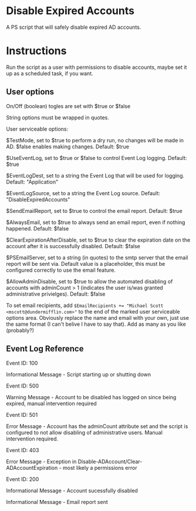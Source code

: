 # Disable Expired Accounts

A PS script that will safely disable expired AD accounts.

# Instructions

Run the script as a user with permissions to disable accounts, maybe set it up as a scheduled task, if you want.

## User options

On/Off (boolean) togles are set with $true or $false

String options must be wrapped in quotes.

User serviceable options:

$TestMode, set to $true to perform a dry run, no changes will be made in AD. $false enables making changes. Default: $true

$UseEventLog, set to $true or $false to control Event Log logging. Default: $true

$EventLogDest, set to a string the Event Log that will be used for logging. Default: "Application"

$EventLogSource, set to a string the Event Log source. Default: "DisableExpiredAccounts"

$SendEmailReport, set to $true to control the email report. Default: $true

$AlwaysEmail, set to $true to always send an email report, even if nothing happened. Default: $false

$ClearExpirationAfterDisable, set to $true to clear the expiration date on the account after it is successfully disabled. Default: $false

$PSEmailServer, set to a string (in quotes) to the smtp server that the email report will be sent via. Default value is a placeholder, this must be configured correctly to use the email feature.

$AllowAdminDisable, set to $true to allow the automated disabling of accounts with adminCount > 1 (indicates the user is/was granted administrative privielges). Default: $false

To set email recipients, add `$EmailRecipients += "Michael Scott <mscott@dundermifflin.com>"` to the end of the marked user serviceable options area. Obviously replace the name and email with your own, just use the same format (I can't belive I have to say that). Add as many as you like (probably?)

## Event Log Reference

Event ID: 100

Informational Message - Script starting up or shutting down

Event ID: 500

Warning Message - Account to be disabled has logged on since being expired, manual intervention required

Event ID: 501

Error Message - Account has the adminCount attribute set and the script is configured to not allow disabling of administrative users. Manual intervention required.

Event ID: 403

Error Message - Exception in Disable-ADAccount/Clear-ADAccountExpiration - most likely a permissions error

Event ID: 200

Informational Message - Account sucessfully disabled

Informational Message - Email report sent
